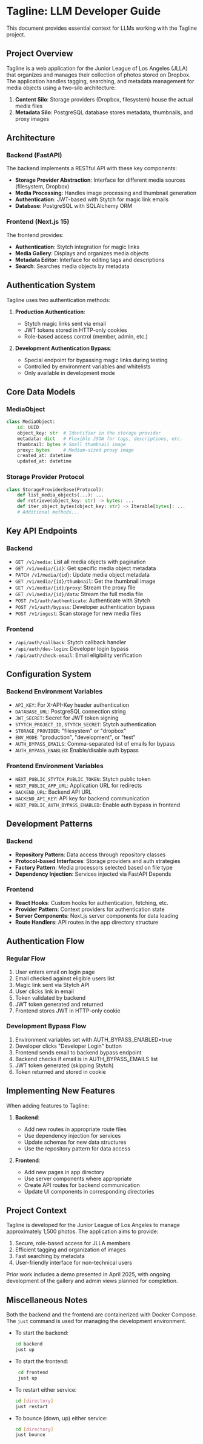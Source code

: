 # Tagline: LLM Developer Guide

This document provides essential context for LLMs working with the Tagline project.

## Project Overview

Tagline is a web application for the Junior League of Los Angeles (JLLA) that organizes and manages their collection of photos stored on Dropbox. The application handles tagging, searching, and metadata management for media objects using a two-silo architecture:

1. **Content Silo**: Storage providers (Dropbox, filesystem) house the actual media files
2. **Metadata Silo**: PostgreSQL database stores metadata, thumbnails, and proxy images

## Architecture

### Backend (FastAPI)

The backend implements a RESTful API with these key components:

- **Storage Provider Abstraction**: Interface for different media sources (filesystem, Dropbox)
- **Media Processing**: Handles image processing and thumbnail generation
- **Authentication**: JWT-based with Stytch for magic link emails
- **Database**: PostgreSQL with SQLAlchemy ORM

### Frontend (Next.js 15)

The frontend provides:

- **Authentication**: Stytch integration for magic links
- **Media Gallery**: Displays and organizes media objects
- **Metadata Editor**: Interface for editing tags and descriptions
- **Search**: Searches media objects by metadata

## Authentication System

Tagline uses two authentication methods:

1. **Production Authentication**: 
   - Stytch magic links sent via email
   - JWT tokens stored in HTTP-only cookies
   - Role-based access control (member, admin, etc.)

2. **Development Authentication Bypass**:
   - Special endpoint for bypassing magic links during testing
   - Controlled by environment variables and whitelists
   - Only available in development mode

## Core Data Models

### MediaObject

```python
class MediaObject:
    id: UUID
    object_key: str  # Identifier in the storage provider
    metadata: dict   # Flexible JSON for tags, descriptions, etc.
    thumbnail: bytes # Small thumbnail image
    proxy: bytes     # Medium-sized proxy image
    created_at: datetime
    updated_at: datetime
```

### Storage Provider Protocol

```python
class StorageProviderBase(Protocol):
    def list_media_objects(...): ...
    def retrieve(object_key: str) -> bytes: ...
    def iter_object_bytes(object_key: str) -> Iterable[bytes]: ...
    # Additional methods...
```

## Key API Endpoints

### Backend

- `GET /v1/media`: List all media objects with pagination
- `GET /v1/media/{id}`: Get specific media object metadata
- `PATCH /v1/media/{id}`: Update media object metadata
- `GET /v1/media/{id}/thumbnail`: Get the thumbnail image
- `GET /v1/media/{id}/proxy`: Stream the proxy file
- `GET /v1/media/{id}/data`: Stream the full media file
- `POST /v1/auth/authenticate`: Authenticate with Stytch
- `POST /v1/auth/bypass`: Developer authentication bypass
- `POST /v1/ingest`: Scan storage for new media files

### Frontend 

- `/api/auth/callback`: Stytch callback handler
- `/api/auth/dev-login`: Developer login bypass
- `/api/auth/check-email`: Email eligibility verification

## Configuration System

### Backend Environment Variables

- `API_KEY`: For X-API-Key header authentication
- `DATABASE_URL`: PostgreSQL connection string
- `JWT_SECRET`: Secret for JWT token signing
- `STYTCH_PROJECT_ID`, `STYTCH_SECRET`: Stytch authentication
- `STORAGE_PROVIDER`: "filesystem" or "dropbox"
- `ENV_MODE`: "production", "development", or "test"
- `AUTH_BYPASS_EMAILS`: Comma-separated list of emails for bypass
- `AUTH_BYPASS_ENABLED`: Enable/disable auth bypass

### Frontend Environment Variables

- `NEXT_PUBLIC_STYTCH_PUBLIC_TOKEN`: Stytch public token
- `NEXT_PUBLIC_APP_URL`: Application URL for redirects
- `BACKEND_URL`: Backend API URL
- `BACKEND_API_KEY`: API key for backend communication
- `NEXT_PUBLIC_AUTH_BYPASS_ENABLED`: Enable auth bypass in frontend

## Development Patterns

### Backend

- **Repository Pattern**: Data access through repository classes
- **Protocol-based Interfaces**: Storage providers and auth strategies
- **Factory Pattern**: Media processors selected based on file type
- **Dependency Injection**: Services injected via FastAPI Depends

### Frontend

- **React Hooks**: Custom hooks for authentication, fetching, etc.
- **Provider Pattern**: Context providers for authentication state
- **Server Components**: Next.js server components for data loading
- **Route Handlers**: API routes in the app directory structure

## Authentication Flow 

### Regular Flow

1. User enters email on login page
2. Email checked against eligible users list
3. Magic link sent via Stytch API
4. User clicks link in email
5. Token validated by backend
6. JWT token generated and returned
7. Frontend stores JWT in HTTP-only cookie

### Development Bypass Flow

1. Environment variables set with AUTH_BYPASS_ENABLED=true
2. Developer clicks "Developer Login" button
3. Frontend sends email to backend bypass endpoint
4. Backend checks if email is in AUTH_BYPASS_EMAILS list
5. JWT token generated (skipping Stytch)
6. Token returned and stored in cookie

## Implementing New Features

When adding features to Tagline:

1. **Backend**: 
   - Add new routes in appropriate route files
   - Use dependency injection for services
   - Update schemas for new data structures
   - Use the repository pattern for data access

2. **Frontend**:
   - Add new pages in app directory
   - Use server components where appropriate
   - Create API routes for backend communication
   - Update UI components in corresponding directories

## Project Context

Tagline is developed for the Junior League of Los Angeles to manage approximately 1,500 photos. The application aims to provide:

1. Secure, role-based access for JLLA members
2. Efficient tagging and organization of images
3. Fast searching by metadata
4. User-friendly interface for non-technical users

Prior work includes a demo presented in April 2025, with ongoing development of the gallery and admin views planned for completion.

## Miscellaneous Notes

Both the backend and the frontend are containerized with Docker Compose. The `just` command is used for managing the development environment.

- To start the backend:
  ```bash
  cd backend
  just up
  ```
   
- To start the frontend:
  ```bash
   cd frontend
   just up
  ```

- To restart either service:
  ```bash
  cd [directory]
  just restart
  ```

- To bounce (down, up) either service:
  ```bash
  cd [directory]
  just bounce
  ```

